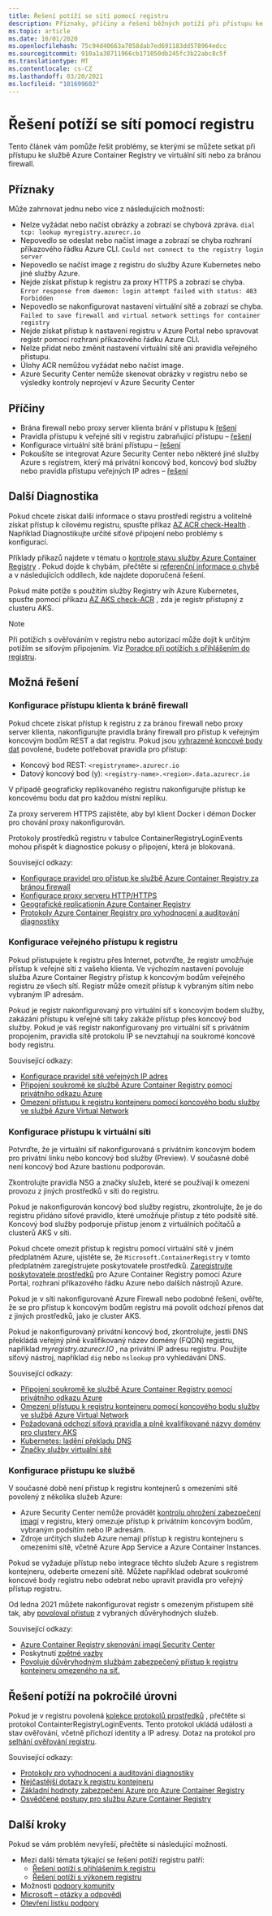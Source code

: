 ```yaml
---
title: Řešení potíží se sítí pomocí registru
description: Příznaky, příčiny a řešení běžných potíží při přístupu ke službě Azure Container Registry ve virtuální síti nebo za bránou firewall
ms.topic: article
ms.date: 10/01/2020
ms.openlocfilehash: 75c94d40663a7058dab7ed691183dd578964edcc
ms.sourcegitcommit: 910a1a38711966cb171050db245fc3b22abc8c5f
ms.translationtype: MT
ms.contentlocale: cs-CZ
ms.lasthandoff: 03/20/2021
ms.locfileid: "101699602"
---
```

# <a name="troubleshoot-network-issues-with-registry"></a>Řešení potíží se sítí pomocí registru

Tento článek vám pomůže řešit problémy, se kterými se můžete setkat při přístupu ke službě Azure Container Registry ve virtuální síti nebo za bránou firewall. 

## <a name="symptoms"></a>Příznaky

Může zahrnovat jednu nebo více z následujících možností:

* Nelze vyžádat nebo načíst obrázky a zobrazí se chybová zpráva. `dial tcp: lookup myregistry.azurecr.io`
* Nepovedlo se odeslat nebo načíst image a zobrazí se chyba rozhraní příkazového řádku Azure CLI. `Could not connect to the registry login server`
* Nepovedlo se načíst image z registru do služby Azure Kubernetes nebo jiné služby Azure.
* Nejde získat přístup k registru za proxy HTTPS a zobrazí se chyba. `Error response from daemon: login attempt failed with status: 403 Forbidden`
* Nepovedlo se nakonfigurovat nastavení virtuální sítě a zobrazí se chyba. `Failed to save firewall and virtual network settings for container registry`
* Nejde získat přístup k nastavení registru v Azure Portal nebo spravovat registr pomocí rozhraní příkazového řádku Azure CLI.
* Nelze přidat nebo změnit nastavení virtuální sítě ani pravidla veřejného přístupu.
* Úlohy ACR nemůžou vyžádat nebo načíst image.
* Azure Security Center nemůže skenovat obrázky v registru nebo se výsledky kontroly neprojeví v Azure Security Center

## <a name="causes"></a>Příčiny

* Brána firewall nebo proxy server klienta brání v přístupu k [řešení](#configure-client-firewall-access)
* Pravidla přístupu k veřejné síti v registru zabraňující přístupu – [řešení](#configure-public-access-to-registry)
* Konfigurace virtuální sítě brání přístupu – [řešení](#configure-vnet-access)
* Pokoušíte se integrovat Azure Security Center nebo některé jiné služby Azure s registrem, který má privátní koncový bod, koncový bod služby nebo pravidla přístupu veřejných IP adres – [řešení](#configure-service-access)

## <a name="further-diagnosis"></a>Další Diagnostika 

Pokud chcete získat další informace o stavu prostředí registru a volitelně získat přístup k cílovému registru, spusťte příkaz [AZ ACR check-Health](/cli/azure/acr#az-acr-check-health) . Například Diagnostikujte určité síťové připojení nebo problémy s konfigurací. 

Příklady příkazů najdete v tématu o [kontrole stavu služby Azure Container Registry](container-registry-check-health.md) . Pokud dojde k chybám, přečtěte si [referenční informace o chybě](container-registry-health-error-reference.md) a v následujících oddílech, kde najdete doporučená řešení.

Pokud máte potíže s použitím služby Registry wih Azure Kubernetes, spusťte pomocí příkazu [AZ AKS check-ACR](/cli/azure/aks#az_aks_check_acr) , zda je registr přístupný z clusteru AKS.

> [!NOTE]
> Při potížích s ověřováním v registru nebo autorizací může dojít k určitým potížím se síťovým připojením. Viz [Poradce při potížích s přihlášením do registru](container-registry-troubleshoot-login.md).

## <a name="potential-solutions"></a>Možná řešení

### <a name="configure-client-firewall-access"></a>Konfigurace přístupu klienta k bráně firewall

Pokud chcete získat přístup k registru z za bránou firewall nebo proxy server klienta, nakonfigurujte pravidla brány firewall pro přístup k veřejným koncovým bodům REST a dat registru. Pokud jsou [vyhrazené koncové body dat](container-registry-firewall-access-rules.md#enable-dedicated-data-endpoints) povolené, budete potřebovat pravidla pro přístup:

* Koncový bod REST: `<registryname>.azurecr.io`
* Datový koncový bod (y): `<registry-name>.<region>.data.azurecr.io`

V případě geograficky replikovaného registru nakonfigurujte přístup ke koncovému bodu dat pro každou místní repliku.

Za proxy serverem HTTPS zajistěte, aby byl klient Docker i démon Docker pro chování proxy nakonfigurován.

Protokoly prostředků registru v tabulce ContainerRegistryLoginEvents mohou přispět k diagnostice pokusy o připojení, která je blokovaná.

Související odkazy:

* [Konfigurace pravidel pro přístup ke službě Azure Container Registry za bránou firewall](container-registry-firewall-access-rules.md)
* [Konfigurace proxy serveru HTTP/HTTPS](https://docs.docker.com/config/daemon/systemd/#httphttps-proxy)
* [Geografické replicationin Azure Container Registry](container-registry-geo-replication.md)
* [Protokoly Azure Container Registry pro vyhodnocení a auditování diagnostiky](container-registry-diagnostics-audit-logs.md)

### <a name="configure-public-access-to-registry"></a>Konfigurace veřejného přístupu k registru

Pokud přistupujete k registru přes Internet, potvrďte, že registr umožňuje přístup k veřejné síti z vašeho klienta. Ve výchozím nastavení povoluje služba Azure Container Registry přístup k koncovým bodům veřejného registru ze všech sítí. Registr může omezit přístup k vybraným sítím nebo vybraným IP adresám. 

Pokud je registr nakonfigurovaný pro virtuální síť s koncovým bodem služby, zakázání přístupu k veřejné síti taky zakáže přístup přes koncový bod služby. Pokud je váš registr nakonfigurovaný pro virtuální síť s privátním propojením, pravidla sítě protokolu IP se nevztahují na soukromé koncové body registru. 

Související odkazy:

* [Konfigurace pravidel sítě veřejných IP adres](container-registry-access-selected-networks.md)
* [Připojení soukromě ke službě Azure Container Registry pomocí privátního odkazu Azure](container-registry-private-link.md)
* [Omezení přístupu k registru kontejneru pomocí koncového bodu služby ve službě Azure Virtual Network](container-registry-vnet.md)


### <a name="configure-vnet-access"></a>Konfigurace přístupu k virtuální síti

Potvrďte, že je virtuální síť nakonfigurovaná s privátním koncovým bodem pro privátní linku nebo koncový bod služby (Preview). V současné době není koncový bod Azure bastionu podporován.

Zkontrolujte pravidla NSG a značky služeb, které se používají k omezení provozu z jiných prostředků v síti do registru. 

Pokud je nakonfigurován koncový bod služby registru, zkontrolujte, že je do registru přidáno síťové pravidlo, které umožňuje přístup z této podsítě sítě. Koncový bod služby podporuje přístup jenom z virtuálních počítačů a clusterů AKS v síti.

Pokud chcete omezit přístup k registru pomocí virtuální sítě v jiném předplatném Azure, ujistěte se, že `Microsoft.ContainerRegistry` v tomto předplatném zaregistrujete poskytovatele prostředků. [Zaregistrujte poskytovatele prostředků](../azure-resource-manager/management/resource-providers-and-types.md) pro Azure Container Registry pomocí Azure Portal, rozhraní příkazového řádku Azure nebo dalších nástrojů Azure.

Pokud je v síti nakonfigurované Azure Firewall nebo podobné řešení, ověřte, že se pro přístup k koncovým bodům registru má povolit odchozí přenos dat z jiných prostředků, jako je cluster AKS.

Pokud je nakonfigurovaný privátní koncový bod, zkontrolujte, jestli DNS překládá veřejný plně kvalifikovaný název domény (FQDN) registru, například *myregistry.azurecr.IO* , na privátní IP adresu registru. Použijte síťový nástroj, například `dig` nebo `nslookup` pro vyhledávání DNS.

Související odkazy:

* [Připojení soukromě ke službě Azure Container Registry pomocí privátního odkazu Azure](container-registry-private-link.md)
* [Omezení přístupu k registru kontejneru pomocí koncového bodu služby ve službě Azure Virtual Network](container-registry-vnet.md)
* [Požadovaná odchozí síťová pravidla a plně kvalifikované názvy domény pro clustery AKS](../aks/limit-egress-traffic.md#required-outbound-network-rules-and-fqdns-for-aks-clusters)
* [Kubernetes: ladění překladu DNS](https://kubernetes.io/docs/tasks/administer-cluster/dns-debugging-resolution/)
* [Značky služby virtuální sítě](../virtual-network/service-tags-overview.md)

### <a name="configure-service-access"></a>Konfigurace přístupu ke službě

V současné době není přístup k registru kontejnerů s omezeními sítě povolený z několika služeb Azure:

* Azure Security Center nemůže provádět [kontrolu ohrožení zabezpečení imagí](../security-center/defender-for-container-registries-introduction.md?bc=%2fazure%2fcontainer-registry%2fbreadcrumb%2ftoc.json&toc=%2fazure%2fcontainer-registry%2ftoc.json) v registru, který omezuje přístup k privátním koncovým bodům, vybraným podsítím nebo IP adresám. 
* Zdroje určitých služeb Azure nemají přístup k registru kontejneru s omezeními sítě, včetně Azure App Service a Azure Container Instances.

Pokud se vyžaduje přístup nebo integrace těchto služeb Azure s registrem kontejneru, odeberte omezení sítě. Můžete například odebrat soukromé koncové body registru nebo odebrat nebo upravit pravidla pro veřejný přístup registru.

Od ledna 2021 můžete nakonfigurovat registr s omezeným přístupem sítě tak, aby [povoloval přístup](allow-access-trusted-services.md) z vybraných důvěryhodných služeb.

Související odkazy:

* [Azure Container Registry skenování imagí Security Center](../security-center/defender-for-container-registries-introduction.md)
* Poskytnutí [zpětné vazby](https://feedback.azure.com/forums/347535-azure-security-center/suggestions/41091577-enable-vulnerability-scanning-for-images-that-are)
* [Povoluje důvěryhodným službám zabezpečený přístup k registru kontejneru omezeného na síť.](allow-access-trusted-services.md)


## <a name="advanced-troubleshooting"></a>Řešení potíží na pokročilé úrovni

Pokud je v registru povolená [kolekce protokolů prostředků](container-registry-diagnostics-audit-logs.md) , přečtěte si protokol ContainterRegistryLoginEvents. Tento protokol ukládá události a stav ověřování, včetně příchozí identity a IP adresy. Dotaz na protokol pro [selhání ověřování registru](container-registry-diagnostics-audit-logs.md#registry-authentication-failures). 

Související odkazy:

* [Protokoly pro vyhodnocení a auditování diagnostiky](container-registry-diagnostics-audit-logs.md)
* [Nejčastější dotazy k registru kontejneru](container-registry-faq.md)
* [Základní hodnoty zabezpečení Azure pro Azure Container Registry](security-baseline.md)
* [Osvědčené postupy pro službu Azure Container Registry](container-registry-best-practices.md)

## <a name="next-steps"></a>Další kroky

Pokud se vám problém nevyřeší, přečtěte si následující možnosti.

* Mezi další témata týkající se řešení potíží registru patří:
  * [Řešení potíží s přihlášením k registru](container-registry-troubleshoot-login.md) 
  * [Řešení potíží s výkonem registru](container-registry-troubleshoot-performance.md)
* Možnosti [podpory komunity](https://azure.microsoft.com/support/community/)
* [Microsoft – otázky a odpovědi](/answers/products/)
* [Otevření lístku podpory](https://azure.microsoft.com/support/create-ticket/)